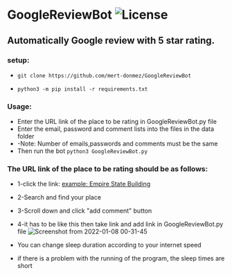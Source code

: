# GoogleReviewBot ![License](https://img.shields.io/badge/License-MIT-red.svg)
## Automatically Google review  with 5 star rating.



### setup:
- `git clone https://github.com/mert-donmez/GoogleReviewBot`

- `python3 -m pip install -r requirements.txt`

### Usage:
- Enter the URL link of the place to be rating in GoogleReviewBot.py file
- Enter the email, password and comment lists into the files in the data folder
- -Note: Number of emails,passwords and comments must be the same 
- Then run the bot `python3 GoogleReviewBot.py`


### The URL link of the place to be rating should be as follows:

- 1-click the link: 
[example: Empire State Building](https://www.google.com/search?q=empire+state+building&biw=1920&bih=841&tbm=lcl&sxsrf=AOaemvKtJq3ct8p65NL3BUMpvXtXXWJ2Ww%3A1641592752932&ei=sLfYYZmvONiRxc8PwLqiiA8&oq=empire+state&gs_l=psy-ab.1.1.35i39k1j0i433i67k1j0i512k1l7j0i67k1.63774.65241.0.67175.12.10.0.0.0.0.384.1764.0j1j5j1.7.0....0...1c.1.64.psy-ab..5.7.1764...0i512i433k1j0i512i433i131k1j0i512i457k1.0.-OO0zl_w5LU#rlfi=hd:;si:15074921902713971043,l,ChVlbXBpcmUgc3RhdGUgYnVpbGRpbmdIn6MFWicQAhgAGAEYAiIVZW1waXJlIHN0YXRlIGJ1aWxkaW5nKgIIAjICZW6SARJ0b3VyaXN0X2F0dHJhY3Rpb24,y,IYrXyp60Thk;mv:[[40.74862047731903,-73.98542683213199],[40.74826052268097,-73.98590196786799]])

- 2-Search and find your place

- 3-Scroll down and click "add comment" button

- 4-it has to be like this then take link and add link in GoogleReviewBot.py file
![Screenshot from 2022-01-08 00-31-45](https://user-images.githubusercontent.com/83416622/148614341-f61c874c-92a1-425b-89d4-57059b035b43.png)

- You can change sleep duration according to your internet speed
- if there is a problem with the running of the program, the sleep times are short




